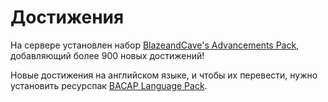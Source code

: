 # Достижения
На сервере установлен набор [BlazeandCave's Advancements Pack](https://modrinth.com/datapack/blazeandcaves-advancements-pack), добавляющий более 900 новых достижений! 

Новые достижения на английском языке, и чтобы их перевести, нужно установить ресурспак [BACAP Language Pack](https://modrinth.com/resourcepack/bacap-language-pack).
